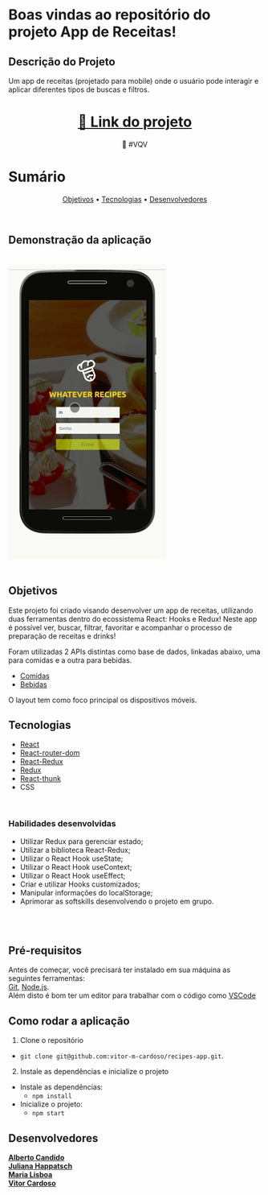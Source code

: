 # Boas vindas ao repositório do projeto App de Receitas!

## Descrição do Projeto

<p>Um app de receitas (projetado para mobile) onde o usuário pode interagir e aplicar diferentes tipos de buscas e filtros.</p>
<h1 align="center">  <a href="https://albertoscandido.github.io/recipes-app/">🔗 Link do projeto</a>  </h1>  <p align="center">🚀 #VQV</p>


# Sumário
<p align="center">  <a href="#objetivos">Objetivos</a> •  <a href="#tecnologias">Tecnologias</a>  • <a href="#desenvolvedores">Desenvolvedores</a>  </p>
<br/>

## Demonstração da aplicação
<br/>
<img src="./app.gif" />
<br/>
<br/>

## Objetivos
Este projeto foi criado visando desenvolver um app de receitas, utilizando duas ferramentas dentro do ecossistema React: Hooks e Redux! Neste app é possível ver, buscar, filtrar, favoritar e acompanhar o processo de preparação de receitas e drinks!

Foram utilizadas 2 APIs distintas como base de dados, linkadas abaixo, uma para comidas e a outra para bebidas.

- <a href="https://www.themealdb.com/api.php">Comidas</a>
- <a href="https://www.thecocktaildb.com/api.php">Bebidas</a>

O layout tem como foco principal os dispositivos móveis.


## Tecnologias

- <a href="https://pt-br.reactjs.org/docs/getting-started.html">React</a>
- <a href="https://reactrouter.com/web/guides/quick-start">React-router-dom</a>
- <a href="https://react-redux.js.org/">React-Redux</a>
- <a href="https://redux.js.org/">Redux</a>
- <a href="https://www.npmjs.com/package/redux-thunk">React-thunk</a>
- CSS

<br/>

### Habilidades desenvolvidas

- Utilizar Redux para gerenciar estado;
- Utilizar a biblioteca React-Redux;
- Utilizar o React Hook useState;
- Utilizar o React Hook useContext;
- Utilizar o React Hook useEffect;
- Criar e utilizar Hooks customizados;
- Manipular informações do localStorage;
- Aprimorar as softskills desenvolvendo o projeto em grupo.

<br/>
<br/>

##  Pré-requisitos

Antes de começar, você precisará ter instalado em sua máquina as seguintes ferramentas:  
[Git](https://git-scm.com/), [Node.js](https://nodejs.org/en/).  
Além disto é bom ter um editor para trabalhar com o código como [VSCode](https://code.visualstudio.com/)

## Como rodar a aplicação

1. Clone o repositório
  * `git clone git@github.com:vitor-m-cardoso/recipes-app.git`.
2. Instale as dependências e inicialize o projeto
  * Instale as dependências:
    * `npm install`
  * Inicialize o projeto:
    * `npm start`

## Desenvolvedores

<a href="https://github.com/albertoscandido">**Alberto Candido**</a>
<br />
<a href="https://github.com/juliana-happatsch">**Juliana Happatsch**</a>
<br />
<a href="https://github.com/marialisboa600">**Maria Lisboa**</a>
<br />
<a href="https://github.com/vitor-m-cardoso">**Vitor Cardoso**</a>

